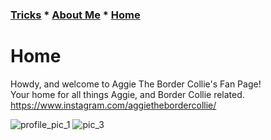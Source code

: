 ### [Tricks](Tricks.md) * [About Me](Aboutme.md) * [Home](README.md)
# Home
Howdy, and welcome to Aggie The Border Collie's Fan Page!  
Your home for all things Aggie, and Border Collie related.  
<https://www.instagram.com/aggiethebordercollie/>  

![profile_pic_1](https://user-images.githubusercontent.com/43384564/46035814-9e347e80-c0c9-11e8-8de8-474ba90e055b.jpg) ![pic_3](https://user-images.githubusercontent.com/43384564/46036389-ff108680-c0ca-11e8-91a6-c0d19bc063ec.jpg)
